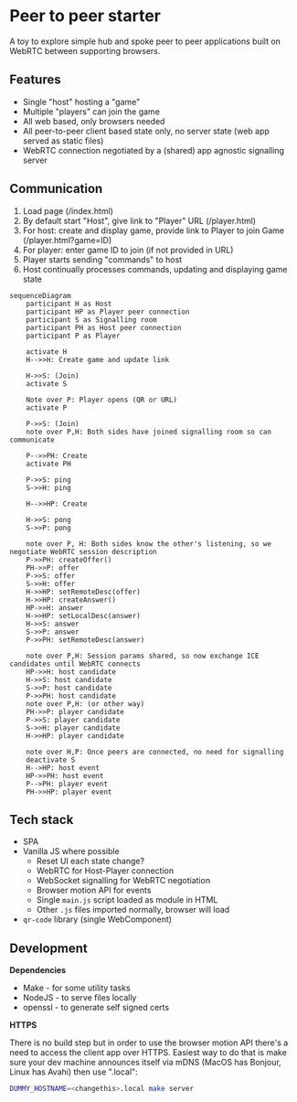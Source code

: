 Peer to peer starter
====================

A toy to explore simple hub and spoke peer to peer applications built on WebRTC between supporting browsers.

Features
--------

- Single "host" hosting a "game"
- Multiple "players" can join the game
- All web based, only browsers needed
- All peer-to-peer client based state only, no server state (web app served as static files)
- WebRTC connection negotiated by a (shared) app agnostic signalling server

Communication
-------------

1. Load page (/index.html)
2. By default start "Host", give link to "Player" URL (/player.html)
3. For host: create and display game, provide link to Player to join Game (/player.html?game=ID)
3. For player: enter game ID to join (if not provided in URL)
4. Player starts sending "commands" to host
5. Host continually processes commands, updating and displaying game state

```mermaid
sequenceDiagram
    participant H as Host
    participant HP as Player peer connection
    participant S as Signalling room
    participant PH as Host peer connection
    participant P as Player

    activate H
    H-->>H: Create game and update link

    H->>S: (Join)
    activate S

    Note over P: Player opens (QR or URL)
    activate P

    P->>S: (Join)
    note over P,H: Both sides have joined signalling room so can communicate

    P-->>PH: Create
    activate PH

    P->>S: ping
    S->>H: ping

    H-->>HP: Create

    H->>S: pong
    S->>P: pong

    note over P, H: Both sides know the other's listening, so we negotiate WebRTC session description
    P->>PH: createOffer()
    PH->>P: offer
    P->>S: offer
    S->>H: offer
    H->>HP: setRemoteDesc(offer)
    H->>HP: createAnswer()
    HP->>H: answer
    H->>HP: setLocalDesc(answer)
    H->>S: answer
    S->>P: answer
    P->>PH: setRemoteDesc(answer)

    note over P,H: Session params shared, so now exchange ICE candidates until WebRTC connects
    HP->>H: host candidate
    H->>S: host candidate
    S->>P: host candidate
    P->>PH: host candidate
    note over P,H: (or other way)
    PH->>P: player candidate
    P->>S: player candidate
    S->>H: player candidate
    H->>HP: player candidate

    note over H,P: Once peers are connected, no need for signalling
    deactivate S
    H-->HP: host event
    HP->>PH: host event
    P-->PH: player event
    PH->>HP: player event
```

Tech stack
----------

- SPA
- Vanilla JS where possible
    - Reset UI each state change?
    - WebRTC for Host-Player connection
    - WebSocket signalling for WebRTC negotiation
    - Browser motion API for events
    - Single `main.js` script loaded as module in HTML
    - Other `.js` files imported normally, browser will load
- `qr-code` library (single WebComponent)

Development
-----------

**Dependencies**

- Make - for some utility tasks
- NodeJS - to serve files locally
- openssl - to generate self signed certs

**HTTPS**

There is no build step but in order to use the browser motion API there's a need to access the client app over HTTPS.  Easiest way to do that is make sure your dev machine announces itself via mDNS (MacOS has Bonjour, Linux has Avahi) then use "<hostname>.local":

```bash
DUMMY_HOSTNAME=<changethis>.local make server
```
